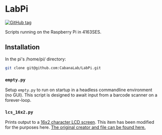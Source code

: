 # LabPi
[![GitHub tag](https://img.shields.io/github/tag/CabanaLab/LabPi.svg?style=flat-square)](https://github.com/CabanaLab/LabPi/releases)

Scripts running on the Raspberry Pi in 4163SES.

## Installation
In the pi's /home/pi/ directory:

```bash
git clone git@github.com:CabanaLab/LabPi.git
```

### `empty.py`
Setup `empty.py` to run on startup in a headless commandline environment (no GUI). This script is designed to await input from a barcode scanner on a forever-loop. 

### `lcs_16x2.py`
Prints output to a [16x2 character LCD screen](https://www.adafruit.com/products/198). This item has been modified for the purposes here. [The original creator and file can be found here.](http://www.raspberrypi-spy.co.uk/)
